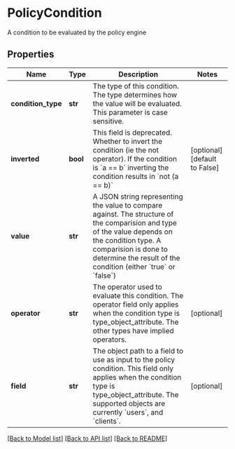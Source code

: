 # PolicyCondition

A condition to be evaluated by the policy engine
## Properties
Name | Type | Description | Notes
------------ | ------------- | ------------- | -------------
**condition_type** | **str** | The type of this condition. The type determines how the value will be evaluated. This parameter is case sensitive. | 
**inverted** | **bool** | This field is deprecated. Whether to invert the condition (ie the not operator). If the condition is &#x60;a &#x3D;&#x3D; b&#x60; inverting the condition results in &#x60;not (a &#x3D;&#x3D; b)&#x60; | [optional] [default to False]
**value** | **str** | A JSON string representing the value to compare against. The structure of the comparision and type of the value depends on the condition type. A comparision is done to determine the result of the condition (either &#x60;true&#x60; or &#x60;false&#x60;) | 
**operator** | **str** | The operator used to evaluate this condition. The operator field only applies when the condition type is type_object_attribute. The other types have implied operators. | [optional] 
**field** | **str** | The object path to a field to use as input to the policy condition. This field only applies when the condition type is type_object_attribute. The supported objects are currently &#x60;users&#x60;, and &#x60;clients&#x60;.  | [optional] 

[[Back to Model list]](../README.md#documentation-for-models) [[Back to API list]](../README.md#documentation-for-api-endpoints) [[Back to README]](../README.md)


